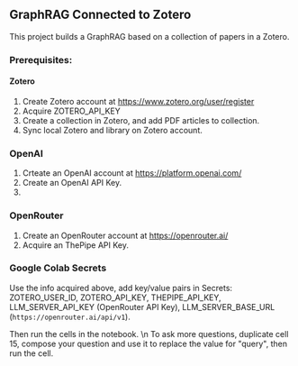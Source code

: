 ## GraphRAG Connected to Zotero
This project builds a GraphRAG based on a collection of papers in a Zotero.

### Prerequisites:
#### Zotero
1. Create Zotero account at https://www.zotero.org/user/register
2. Acquire ZOTERO_API_KEY
3. Create a collection in Zotero, and add PDF articles to collection.
4. Sync local Zotero and library on Zotero account.

### OpenAI
1. Crteate an OpenAI account at https://platform.openai.com/
2. Create an OpenAI API Key.
3. 
### OpenRouter
1. Create an OpenRouter account at https://openrouter.ai/
2. Acquire an ThePipe API Key.

### Google Colab Secrets
Use the info acquired above, add key/value pairs in Secrets: ZOTERO_USER_ID, ZOTERO_API_KEY, THEPIPE_API_KEY, LLM_SERVER_API_KEY (OpenRouter API Key), LLM_SERVER_BASE_URL (`https://openrouter.ai/api/v1`).

Then run the cells in the notebook. 
\n
To ask more questions, duplicate cell 15, compose your question and use it to replace the value for "query", then run the cell.


   
